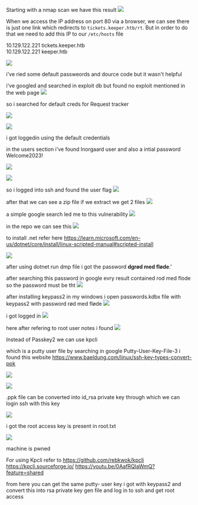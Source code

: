 Starting with a nmap scan we have this result 
![](../../attachments/Pasted%20image%2020240331145343.png)

When we access the IP address on port 80 via a browser, we can see there is just one link which redirects to `tickets.keeper.htb/rt`. But in order to do that we need to add this IP to our `/etc/hosts` file

10.129.122.221  tickets.keeper.htb  
10.129.122.221  keeper.htb

![](../../attachments/Pasted%20image%2020240331145837.png)

i've ried some default passweords and dource code but it wasn't helpful

i've googled and searched in exploit db but found no exploit mentioned in the web page 
![](../../attachments/Pasted%20image%2020240331145751.png)

so i searched for default creds for Request tracker 

![](../../attachments/Pasted%20image%2020240331150124.png)

![](../../attachments/Pasted%20image%2020240331151500.png)

i got loggedin using the default credentials

in the users section i've found lnorgaard user and also a intial password Welcome2023!

![](../../attachments/Pasted%20image%2020240331151804.png)

![](../../attachments/Pasted%20image%2020240331151945.png)

so i logged into ssh and found the user flag 
![](../../attachments/Pasted%20image%2020240331152158.png)

after that we can see a zip file if we extract we get 2 files
![](../../attachments/Pasted%20image%2020240331152542.png)

a simple google search led me to this vulnerability
![](../../attachments/Pasted%20image%2020240331152515.png)



in the repo we can see this
![](../../attachments/Pasted%20image%2020240331152725.png)

to install .net refer here
https://learn.microsoft.com/en-us/dotnet/core/install/linux-scripted-manual#scripted-install

![](../../attachments/Pasted%20image%2020240331153718.png)

after using dotnet run dmp file i got the  password 
**dgrød med fløde**.’

after searching this password in google  evry result contained rod med flode so the password must be tht 
![](../../attachments/Pasted%20image%2020240331164248.png)

after installing keypass2 in my windows i open passwords.kdbx file with keypass2 
 with password rød med fløde
![](../../attachments/Pasted%20image%2020240331164429.png)

i got logged in 
![](../../attachments/Pasted%20image%2020240331164516.png)


here after refering to root user notes i found 
![](../../attachments/Pasted%20image%2020240331170848.png)


Instead of Passkey2 we can use kpcli 

which is a putty user file  by searching in google Putty-User-Key-File-3
i found this website 
https://www.baeldung.com/linux/ssh-key-types-convert-ppk

![](../../attachments/Pasted%20image%2020240331171010.png)

![](../../attachments/Pasted%20image%2020240331171137.png)

.ppk file can be converted into id_rsa private key through which we can login ssh with this key 


![](../../attachments/Pasted%20image%2020240331170807.png)


i got the root access key is present in root.txt

![](../../attachments/Pasted%20image%2020240331171331.png)

machine is pwned 


For using Kpcli refer to 
https://github.com/rebkwok/kpcli
https://kpcli.sourceforge.io/
https://youtu.be/0AafRQIaWmQ?feature=shared

from here you can get the same putty- user key i got with  keypass2 and convert this into rsa private key gen file and log in to ssh and get root access